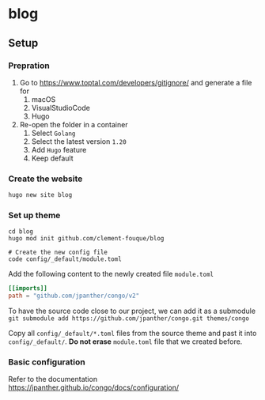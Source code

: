 # blog

## Setup
### Prepration
1. Go to https://www.toptal.com/developers/gitignore/ and generate a file for
    1. macOS
    1. VisualStudioCode
    1. Hugo
1. Re-open the folder in a container
    1. Select `Golang`
    1. Select the latest version `1.20`
    1. Add `Hugo` feature
    1. Keep default

### Create the website
```bash
hugo new site blog
```

### Set up theme
```
cd blog
hugo mod init github.com/clement-fouque/blog

# Create the new config file
code config/_default/module.toml
```

Add the following content to the newly created file `module.toml`
```toml
[[imports]]
path = "github.com/jpanther/congo/v2"
```

To have the source code close to our project, we can add it as a submodule `git submodule add https://github.com/jpanther/congo.git themes/congo`

Copy all `config/_default/*.toml` files from the source theme and past it into `config/_default/`. **Do not erase** `module.toml` file that we created before.

### Basic configuration
Refer to the documentation https://jpanther.github.io/congo/docs/configuration/

